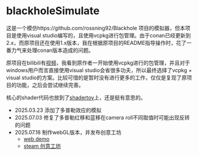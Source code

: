 # blackholeSimulate
这是一个模仿https://github.com/rossning92/Blackhole 项目的模拟器，但本项目是使用visual studio编写的，且使用vcpkg进行包管理。由于conan已经更新到2.x，而原项目还在使用1.x版本，我在根据原项目的README指导操作时，花了一番力气来处理conan版本造成的问题。

原项目在bilibili有[视频](https://www.bilibili.com/video/BV19a4y17721/)，我看到原作者一开始使用vcpkg进行的包管理，并且对于windows用户而言直接使用visual studio会省很多功夫，所以最终选择了vcpkg + visual studio的方案。比较可惜的是暂时没有进行更多的工作，仅仅是复现了原项目的功能，之后会尝试继续完善。

核心的shader代码也放到了[shadertoy](https://www.shadertoy.com/view/WflSRj)上，还是挺有意思的。

 - 2025.03.23   添加了多普勒效应的模拟
 - 2025.07.03   修复了多普勒红移和蓝移在camera roll不同取值时可能出现反转的问题
 - 2025.07.18   制作webGL版本，并发布创意工坊
   - [web demo](https://srybinx123.github.io/blackhole-WebGL/)
   - [steam 创意工坊](https://steamcommunity.com/sharedfiles/filedetails/?id=3519301874) 
